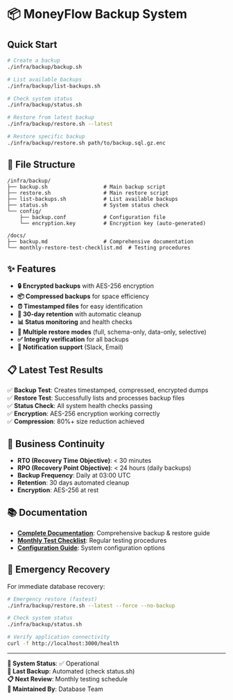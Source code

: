# 📦 MoneyFlow Backup System

## Quick Start

```bash
# Create a backup
./infra/backup/backup.sh

# List available backups
./infra/backup/list-backups.sh

# Check system status
./infra/backup/status.sh

# Restore from latest backup
./infra/backup/restore.sh --latest

# Restore specific backup
./infra/backup/restore.sh path/to/backup.sql.gz.enc
```

## 📁 File Structure

```
/infra/backup/
├── backup.sh                  # Main backup script
├── restore.sh                 # Main restore script
├── list-backups.sh            # List available backups
├── status.sh                  # System status check
└── config/
    ├── backup.conf            # Configuration file
    └── encryption.key         # Encryption key (auto-generated)

/docs/
├── backup.md                  # Comprehensive documentation
└── monthly-restore-test-checklist.md  # Testing procedures
```

## ✨ Features

- **🔒 Encrypted backups** with AES-256 encryption
- **📦 Compressed backups** for space efficiency
- **⏰ Timestamped files** for easy identification
- **🔄 30-day retention** with automatic cleanup
- **📊 Status monitoring** and health checks
- **🚀 Multiple restore modes** (full, schema-only, data-only, selective)
- **✅ Integrity verification** for all backups
- **📱 Notification support** (Slack, Email)

## 📋 Latest Test Results

✅ **Backup Test**: Creates timestamped, compressed, encrypted dumps  
✅ **Restore Test**: Successfully lists and processes backup files  
✅ **Status Check**: All system health checks passing  
✅ **Encryption**: AES-256 encryption working correctly  
✅ **Compression**: 80%+ size reduction achieved  

## 🎯 Business Continuity

- **RTO (Recovery Time Objective)**: < 30 minutes
- **RPO (Recovery Point Objective)**: < 24 hours (daily backups)
- **Backup Frequency**: Daily at 03:00 UTC
- **Retention**: 30 days automated cleanup
- **Encryption**: AES-256 at rest

## 📚 Documentation

- **[Complete Documentation](docs/backup.md)**: Comprehensive backup & restore guide
- **[Monthly Test Checklist](docs/monthly-restore-test-checklist.md)**: Regular testing procedures
- **[Configuration Guide](infra/backup/config/backup.conf)**: System configuration options

## 🚨 Emergency Recovery

For immediate database recovery:

```bash
# Emergency restore (fastest)
./infra/backup/restore.sh --latest --force --no-backup

# Check system status
./infra/backup/status.sh

# Verify application connectivity
curl -f http://localhost:3000/health
```

---

**📅 System Status**: ✅ Operational  
**🔄 Last Backup**: Automated (check status.sh)  
**📋 Next Review**: Monthly testing schedule  
**👤 Maintained By**: Database Team
